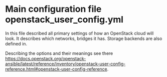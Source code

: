 # Main configuration file openstack_user_config.yml

In this file described all primary settings of how an OpenStack cloud will look. It describes which networks, bridges it has. Storage backends are also defined in.

Describing the options and their meanings see there https://docs.openstack.org/openstack-ansible/latest/reference/inventory/openstack-user-config-reference.html#openstack-user-config-reference.

